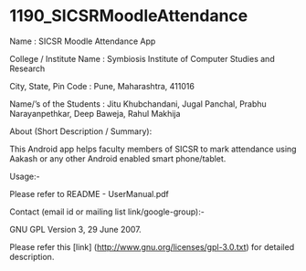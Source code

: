 1190_SICSRMoodleAttendance
==========================

Name : SICSR Moodle Attendance App

College / Institute Name : Symbiosis Institute of Computer Studies and Research

City, State, Pin Code : Pune, Maharashtra, 411016

Name/’s of the Students : Jitu Khubchandani, Jugal Panchal, Prabhu Narayanpethkar, Deep Baweja, Rahul Makhija

About (Short Description / Summary):

This Android app helps faculty members of SICSR to mark attendance using Aakash or any other Android enabled smart phone/tablet.

Usage:-

Please refer to README - UserManual.pdf

Contact (email id or mailing list link/google-group):-

GNU GPL Version 3, 29 June 2007.

Please refer this [link] (http://www.gnu.org/licenses/gpl-3.0.txt) for detailed description.
